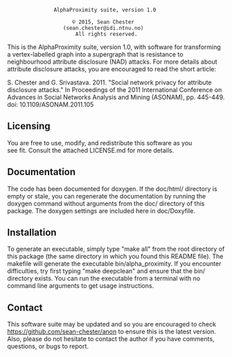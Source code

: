 

                   AlphaProximity suite, version 1.0

                         © 2015, Sean Chester
                      (sean.chester@idi.ntnu.no)
                          All rights reserved. 

This is the AlphaProximity suite, version 1.0, with software for 
transforming a vertex-labelled graph into a supergraph that is 
resistance to neighbourhood attribute disclosure (NAD) attacks. 
For more details about attribute disclosure attacks, you are
encouraged to read the short article:

 S. Chester and G. Srivastava. 2011. "Social network privacy for
   attribute disclosure attacks." In Proceedings of the 2011
   International Conference on Advances in Social Networks Analysis
   and Mining (ASONAM), pp. 445-449. doi: 10.1109/ASONAM.2011.105


Licensing
---------

You are free to use, modify, and redistribute this software as you  
see fit. Consult the attached LICENSE.md for more details.



Documentation
-------------

The code has been documented for doxygen. If the doc/html/ 
directory is empty or stale, you can regenerate the documentation 
by running the doxygen command without arguments from the 
doc/ directory of this package. The doxygen settings are included 
here in doc/Doxyfile.


Installation
------------

To generate an executable, simply type "make all" from the root directory
of this package (the same directory in which you found this README file).
The makefile will generate the executable bin/alpha_proximity. If you 
encounter difficulties, try first typing "make deepclean" and ensure that
the bin/ directory exists. You can run the executable from a terminal with 
no command line arguments to get usage instructions. 


Contact
-------

This software suite may be updated and so you are encouraged to check  
https://github.com/sean-chester/anon to ensure this is the latest 
version. Also, please do not hesitate to contact the author if you have 
comments, questions, or bugs to report. 

